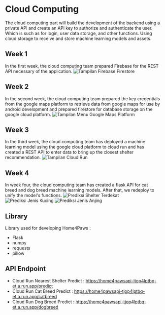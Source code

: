 # Cloud Computing
The cloud computing part will build the development of the backend using a private API and create an API key to authorize and authenticate the user. Which is such as for login, user data storage, and other functions. Using cloud storage to receive and store machine learning models and assets.

## Week 1
In the first week, the cloud computing team prepared Firebase for the REST API necessary of the application.
![Tampilan Firebase Firestore](https://github.com/Ivanrasyid89/capstone_project_C23-PR486/assets/95354764/00155bbc-d0fb-45a6-ad3d-1e50273d88e9)

## Week 2
In the second week, the cloud computing team prepared the key credentials from the google maps platform to retrieve data from google maps for use by android development and prepared firestore for database storage on the google cloud platform.
![Tampilan Menu Google Maps Platform](https://github.com/Ivanrasyid89/capstone_project_C23-PR486/assets/95354764/6f477c71-919e-4ce8-8265-4c9fc54906fd)

## Week 3
In the third week, the cloud computing team has deployed a machine learning model using the google cloud platform to cloud run and has created a REST API to enter data to bring up the closest shelter recommendation.
![Tampilan Cloud Run](https://github.com/Ivanrasyid89/capstone_project_C23-PR486/assets/95354764/df2fb14a-4864-4389-9653-97c35b6ae77f)

## Week 4
In week four, the cloud computing team has created a flask API for cat breed and dog breed machine learning models. After that, we redeploy to unify the model's functions.
![Prediksi Shelter Terdekat](https://github.com/Ivanrasyid89/capstone_project_C23-PR486/assets/95354764/908d2eb5-6d80-4500-aace-c74e25d9fa8a)
![Prediksi Jenis Kucing](https://github.com/Ivanrasyid89/capstone_project_C23-PR486/assets/95354764/0d378083-3758-4f92-86fd-338f98fe78a3)
![Prediksi Jenis Anjing](https://github.com/Ivanrasyid89/capstone_project_C23-PR486/assets/95354764/c8276f9a-ca29-4620-ab83-61b52e8a345f)

## Library
Library used for developing Home4Paws :
- Flask
- numpy
- requests
- pillow

## API Endpoint
- Cloud Run Nearest Shelter Predict : https://home4pawsapi-tjop4lptbq-et.a.run.app/predict
- Cloud Run Cat Breed Predict : https://home4pawsapi-tjop4lptbq-et.a.run.app/catbreed
- Cloud Run Dog Breed Predict : https://home4pawsapi-tjop4lptbq-et.a.run.app/dogbreed
